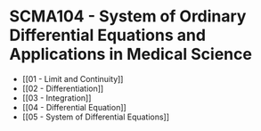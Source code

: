 # SCMA104 - System of Ordinary Differential Equations and Applications in Medical Science

- [[01 - Limit and Continuity]]
- [[02 - Differentiation]]
- [[03 - Integration]]
- [[04 - Differential Equation]]
- [[05 - System of Differential Equations]]
